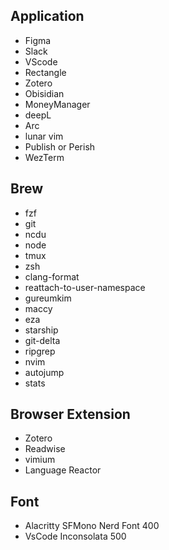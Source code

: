 ## Application

- Figma
- Slack
- VScode
- Rectangle
- Zotero
- Obisidian 
- MoneyManager
- deepL
- Arc
- lunar vim
- Publish or Perish
- WezTerm

## Brew

- fzf
- git
- ncdu
- node
- tmux
- zsh
- clang-format
- reattach-to-user-namespace
- gureumkim
- maccy
- eza
- starship
- git-delta
- ripgrep
- nvim
- autojump
- stats

## Browser Extension

- Zotero
- Readwise
- vimium
- Language Reactor

## Font

- Alacritty SFMono Nerd Font 400
- VsCode Inconsolata 500
